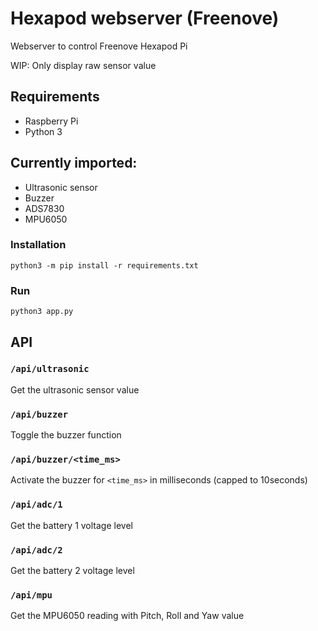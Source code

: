 # Hexapod webserver (Freenove)
Webserver to control Freenove Hexapod Pi

WIP: Only display raw sensor value

## Requirements
- Raspberry Pi
- Python 3

## Currently imported:
- Ultrasonic sensor
- Buzzer
- ADS7830
- MPU6050

### Installation
```shell
python3 -m pip install -r requirements.txt
```

### Run
```shell
python3 app.py
```

## API

### `/api/ultrasonic`
Get the ultrasonic sensor value

### `/api/buzzer`
Toggle the buzzer function

### `/api/buzzer/<time_ms>`
Activate the buzzer for `<time_ms>` in milliseconds (capped to 10seconds)

### `/api/adc/1`
Get the battery 1 voltage level

### `/api/adc/2`
Get the battery 2 voltage level

### `/api/mpu`
Get the MPU6050 reading with Pitch, Roll and Yaw value